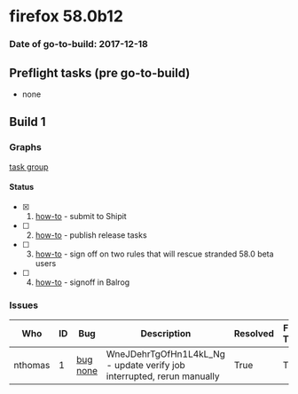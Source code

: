 # firefox 58.0b12

### Date of go-to-build: 2017-12-18

## Preflight tasks (pre go-to-build)
- none

## Build 1  

### Graphs
[task group](https://tools.taskcluster.net/push-inspector/#/TxRRYdTFSlS5QstN-0ymMg)


#### Status
- [x] 1.  [how-to](https://wiki.mozilla.org/Release:Release_Automation_on_Mercurial:Starting_a_Release#Submit_to_Ship_It)  - submit to Shipit
- [ ] 2.  [how-to](https://github.com/mozilla/releasewarrior/blob/master/how-tos/relpro.md#4-publish-release)  - publish release tasks
- [ ] 3.  [how-to](https://bugzilla.mozilla.org/show_bug.cgi?id=1423571#c14)  - sign off on two rules that will rescue stranded 58.0 beta users
- [ ] 4.  [how-to](https://github.com/mozilla/releasewarrior/blob/master/how-tos/relpro.md#3-signoffs)  - signoff in Balrog

### Issues
| Who                 | ID               | Bug                                                                 | Description                | Resolved                | Future Threat                |
| ------------------- | ---------------- | ------------------------------------------------------------------- | -------------------------- | ----------------------- | ---------------------------- |
| nthomas  | 1 | [bug none](https://bugzil.la/none)        | WneJDehrTgOfHn1L4kL_Ng - update verify job interrupted, rerun manually | True | True |

